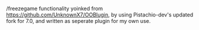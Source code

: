 /freezegame functionality yoinked from https://github.com/UnknownX7/OOBlugin, by using Pistachio-dev's updated fork for 7.0, and written as seperate plugin for my own use.
